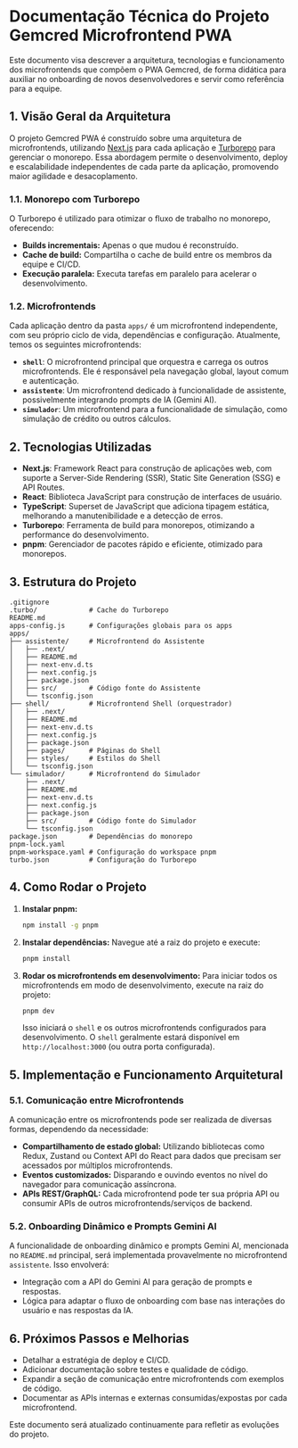 # Documentação Técnica do Projeto Gemcred Microfrontend PWA

Este documento visa descrever a arquitetura, tecnologias e funcionamento dos microfrontends que compõem o PWA Gemcred, de forma didática para auxiliar no onboarding de novos desenvolvedores e servir como referência para a equipe.

## 1. Visão Geral da Arquitetura

O projeto Gemcred PWA é construído sobre uma arquitetura de microfrontends, utilizando [Next.js](https://nextjs.org/) para cada aplicação e [Turborepo](https://turborepo.org/) para gerenciar o monorepo. Essa abordagem permite o desenvolvimento, deploy e escalabilidade independentes de cada parte da aplicação, promovendo maior agilidade e desacoplamento.

### 1.1. Monorepo com Turborepo

O Turborepo é utilizado para otimizar o fluxo de trabalho no monorepo, oferecendo:
- **Builds incrementais:** Apenas o que mudou é reconstruído.
- **Cache de build:** Compartilha o cache de build entre os membros da equipe e CI/CD.
- **Execução paralela:** Executa tarefas em paralelo para acelerar o desenvolvimento.

### 1.2. Microfrontends

Cada aplicação dentro da pasta `apps/` é um microfrontend independente, com seu próprio ciclo de vida, dependências e configuração. Atualmente, temos os seguintes microfrontends:

- **`shell`**: O microfrontend principal que orquestra e carrega os outros microfrontends. Ele é responsável pela navegação global, layout comum e autenticação.
- **`assistente`**: Um microfrontend dedicado à funcionalidade de assistente, possivelmente integrando prompts de IA (Gemini AI).
- **`simulador`**: Um microfrontend para a funcionalidade de simulação, como simulação de crédito ou outros cálculos.

## 2. Tecnologias Utilizadas

- **Next.js**: Framework React para construção de aplicações web, com suporte a Server-Side Rendering (SSR), Static Site Generation (SSG) e API Routes.
- **React**: Biblioteca JavaScript para construção de interfaces de usuário.
- **TypeScript**: Superset de JavaScript que adiciona tipagem estática, melhorando a manutenibilidade e a detecção de erros.
- **Turborepo**: Ferramenta de build para monorepos, otimizando a performance do desenvolvimento.
- **pnpm**: Gerenciador de pacotes rápido e eficiente, otimizado para monorepos.

## 3. Estrutura do Projeto

```
.gitignore
.turbo/             # Cache do Turborepo
README.md
apps-config.js      # Configurações globais para os apps
apps/
├── assistente/     # Microfrontend do Assistente
│   ├── .next/
│   ├── README.md
│   ├── next-env.d.ts
│   ├── next.config.js
│   ├── package.json
│   ├── src/        # Código fonte do Assistente
│   └── tsconfig.json
├── shell/          # Microfrontend Shell (orquestrador)
│   ├── .next/
│   ├── README.md
│   ├── next-env.d.ts
│   ├── next.config.js
│   ├── package.json
│   ├── pages/      # Páginas do Shell
│   ├── styles/     # Estilos do Shell
│   └── tsconfig.json
└── simulador/      # Microfrontend do Simulador
    ├── .next/
    ├── README.md
    ├── next-env.d.ts
    ├── next.config.js
    ├── package.json
    ├── src/        # Código fonte do Simulador
    └── tsconfig.json
package.json        # Dependências do monorepo
pnpm-lock.yaml
pnpm-workspace.yaml # Configuração do workspace pnpm
turbo.json          # Configuração do Turborepo
```

## 4. Como Rodar o Projeto

1. **Instalar pnpm:**
   ```bash
   npm install -g pnpm
   ```

2. **Instalar dependências:**
   Navegue até a raiz do projeto e execute:
   ```bash
   pnpm install
   ```

3. **Rodar os microfrontends em desenvolvimento:**
   Para iniciar todos os microfrontends em modo de desenvolvimento, execute na raiz do projeto:
   ```bash
   pnpm dev
   ```
   Isso iniciará o `shell` e os outros microfrontends configurados para desenvolvimento. O `shell` geralmente estará disponível em `http://localhost:3000` (ou outra porta configurada).

## 5. Implementação e Funcionamento Arquitetural

### 5.1. Comunicação entre Microfrontends

A comunicação entre os microfrontends pode ser realizada de diversas formas, dependendo da necessidade:
- **Compartilhamento de estado global:** Utilizando bibliotecas como Redux, Zustand ou Context API do React para dados que precisam ser acessados por múltiplos microfrontends.
- **Eventos customizados:** Disparando e ouvindo eventos no nível do navegador para comunicação assíncrona.
- **APIs REST/GraphQL:** Cada microfrontend pode ter sua própria API ou consumir APIs de outros microfrontends/serviços de backend.

### 5.2. Onboarding Dinâmico e Prompts Gemini AI

A funcionalidade de onboarding dinâmico e prompts Gemini AI, mencionada no `README.md` principal, será implementada provavelmente no microfrontend `assistente`. Isso envolverá:
- Integração com a API do Gemini AI para geração de prompts e respostas.
- Lógica para adaptar o fluxo de onboarding com base nas interações do usuário e nas respostas da IA.

## 6. Próximos Passos e Melhorias

- Detalhar a estratégia de deploy e CI/CD.
- Adicionar documentação sobre testes e qualidade de código.
- Expandir a seção de comunicação entre microfrontends com exemplos de código.
- Documentar as APIs internas e externas consumidas/expostas por cada microfrontend.

Este documento será atualizado continuamente para refletir as evoluções do projeto.